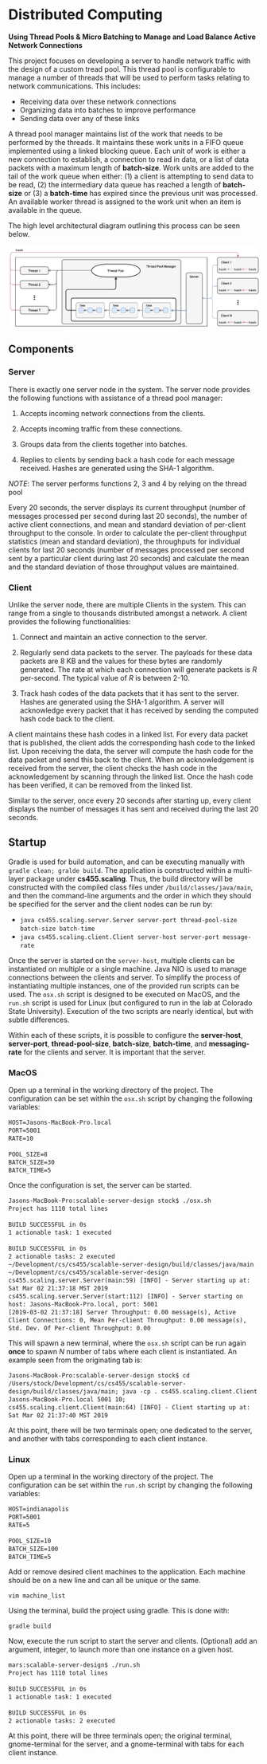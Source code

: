 # Distributed Computing
**Using Thread Pools & Micro Batching to Manage and Load Balance Active Network Connections**  

This project focuses on developing a server to handle network traffic with the design of a custom tread pool. This thread pool is configurable to manage a number of threads that will be used to perform tasks relating to network communications. This includes:  

- Receiving data over these network connections
- Organizing data into batches to improve performance
- Sending data over any of these links  

A thread pool manager maintains list of the work that needs to be performed by the threads. It maintains these work units in a FIFO queue implemented using a linked blocking queue. Each unit of work is either a new connection to establish, a connection to read in data, or a list of data packets with a maximum length of **batch-size**. Work units are added to the tail of the work queue when either: (1) a client is attempting to send data to be read, (2) the intermediary data queue has reached a length of **batch-size** or (3) a **batch-time** has expired since the previous unit was processed. An available worker thread is assigned to the work unit when an item is available in the queue.    

The high level architectural diagram outlining this process can be seen below.

![alt text](architectural-diagram.png)

## Components
### Server
There is exactly one server node in the system. The server node provides the following functions with assistance of a thread pool manager:

1. Accepts incoming network connections from the clients.  

2. Accepts incoming traffic from these connections.  

3. Groups data from the clients together into batches.  

4. Replies to clients by sending back a hash code for each message received. Hashes are generated using the SHA-1 algorithm.

*NOTE*: The server performs functions 2, 3 and 4 by relying on the thread pool

Every 20 seconds, the server displays its current throughput (number of messages processed per second during last 20 seconds), the number of active client connections, and mean and standard deviation of per-client throughput to the console. In order to calculate the per-client throughput statistics (mean and standard deviation), the throughputs for individual clients for last 20 seconds (number of messages processed per second sent by a particular client during last 20 seconds) and calculate the mean and the standard deviation of those throughput values are maintained.  

### Client
Unlike the server node, there are multiple Clients in the system. This can range from a single to thousands distributed amongst a network.  A client provides the following functionalities:  

1. Connect and maintain an active connection to the server.  

2. Regularly send data packets to the server. The payloads for these data packets are 8 KB and
the values for these bytes are randomly generated. The rate at which each connection will generate packets is *R* per-second. The typical value of *R* is between 2-10.

3. Track hash codes of the data packets that it has sent to the server. Hashes are generated using the SHA-1 algorithm. A server will acknowledge every packet that it has received by sending the computed hash code back to the client.  

A client maintains these hash codes in a linked list. For every data packet that is published, the client adds the corresponding hash code to the linked list. Upon receiving the data, the server will compute the hash code for the data packet and send this back to the client. When an acknowledgement is received from the server, the client checks the hash code in the acknowledgement by scanning through the linked list. Once the hash code has been verified, it can be removed from the linked list.  

Similar to the server, once every 20 seconds after starting up, every client displays the number of messages it has sent and received during the last 20 seconds.  

## Startup

Gradle is used for build automation, and can be executing manually with ```gradle clean; gralde build```. The application is constructed within a multi-layer package under **cs455.scaling**. Thus, the build directory will be constructed with the compiled class files under `/build/classes/java/main`, and then the command-line arguments and the order in which they should be specified for the server and the client nodes can be run by:  

* ```java cs455.scaling.server.Server server-port thread-pool-size batch-size batch-time```
* ```java cs455.scaling.client.Client server-host server-port message-rate```  

Once the server is started on the `server-host`, multiple clients can be instantiated on multiple or a single machine. Java NIO is used to manage connections between the clients and server. To simplify the process of instantiating multiple instances, one of the provided run scripts can be used.  The `osx.sh` script is designed to be executed on MacOS, and the `run.sh` script is used for Linux (but configured to run in the lab at Colorado State University). Execution of the two scripts are nearly identical, but with subtle differences.

Within each of these scripts, it is possible to configure the **server-host**, **server-port**, **thread-pool-size**, **batch-size**, **batch-time**, and **messaging-rate** for the clients and server.  It is important that the server.  

### MacOS
Open up a terminal in the working directory of the project. The configuration can be set within the `osx.sh` script by changing the following variables:
```console
HOST=Jasons-MacBook-Pro.local
PORT=5001
RATE=10

POOL_SIZE=8
BATCH_SIZE=30
BATCH_TIME=5
```

Once the configuration is set, the server can be started.
```console
Jasons-MacBook-Pro:scalable-server-design stock$ ./osx.sh
Project has 1110 total lines

BUILD SUCCESSFUL in 0s
1 actionable task: 1 executed

BUILD SUCCESSFUL in 0s
2 actionable tasks: 2 executed
~/Development/cs/cs455/scalable-server-design/build/classes/java/main ~/Development/cs/cs455/scalable-server-design
cs455.scaling.server.Server(main:59) [INFO] - Server starting up at: Sat Mar 02 21:37:18 MST 2019
cs455.scaling.server.Server(start:112) [INFO] - Server starting on host: Jasons-MacBook-Pro.local, port: 5001
[2019-03-02 21:37:18] Server Throughput: 0.00 message(s), Active Client Connections: 0, Mean Per-client Throughput: 0.00 message(s), Std. Dev. Of Per-client Throughput: 0.00
```

This will spawn a new terminal, where the `osx.sh` script can be run again **once** to spawn *N* number of tabs where each client is instantiated. An example seen from the originating tab is:
```console
Jasons-MacBook-Pro:scalable-server-design stock$ cd /Users/stock/Development/cs/cs455/scalable-server-design/build/classes/java/main; java -cp . cs455.scaling.client.Client Jasons-MacBook-Pro.local 5001 10;
cs455.scaling.client.Client(main:64) [INFO] - Client starting up at: Sat Mar 02 21:37:40 MST 2019
```
At this point, there will be two terminals open; one dedicated to the server, and another with tabs corresponding to each client instance.  

### Linux
Open up a terminal in the working directory of the project. The configuration can be set within the `run.sh` script by changing the following variables:
```console
HOST=indianapolis
PORT=5001
RATE=5

POOL_SIZE=10
BATCH_SIZE=100
BATCH_TIME=5
```

Add or remove desired client machines to the application. Each machine should be on a new line and can all be unique or the same.
```console
vim machine_list
```

Using the terminal, build the project using gradle. This is done with:
```console
gradle build
```

Now, execute the run script to start the server and clients. (Optional) add an argument, integer, to launch more than one instance on a given host.
```console
mars:scalable-server-design$ ./run.sh
Project has 1110 total lines

BUILD SUCCESSFUL in 0s
1 actionable task: 1 executed

BUILD SUCCESSFUL in 0s
2 actionable tasks: 2 executed
```

At this point, there will be three terminals open; the original terminal, gnome-terminal for the server, and a gnome-terminal with tabs for each client instance.
